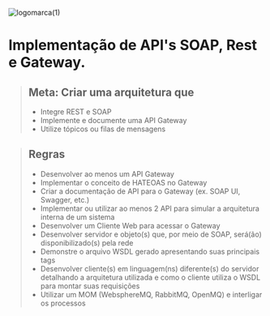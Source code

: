 ![logomarca(1)](https://github.com/user-attachments/assets/7a19501f-ae92-42c7-a6cc-e3dca9f87b5d)


# Implementação de API's SOAP, Rest e Gateway.

> ## Meta: Criar uma arquitetura que
>- Integre REST e SOAP
>- Implemente e documente uma API Gateway
>- Utilize tópicos ou filas de mensagens

>## Regras
>- Desenvolver ao menos um API Gateway
>- Implementar o conceito de HATEOAS no Gateway
>- Criar a documentação de API para o Gateway (ex. SOAP UI, Swagger, etc.)
>- Implementar ou utilizar ao menos 2 API para simular a arquitetura interna de um sistema
>- Desenvolver um Cliente Web para acessar o Gateway
>- Desenvolver servidor e objeto(s) que, por meio de SOAP, será(ão) disponibilizado(s) pela rede
>- Demonstre o arquivo WSDL gerado apresentando suas principais tags
>- Desenvolver cliente(s) em linguagem(ns) diferente(s) do servidor detalhando a arquitetura utilizada e como o cliente utiliza o WSDL para montar suas requisições
>- Utilizar um MOM (WebsphereMQ, RabbitMQ, OpenMQ) e interligar os processos

